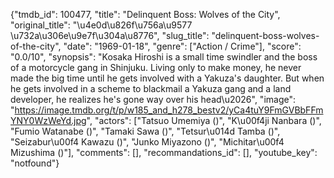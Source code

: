 {"tmdb_id": 100477, "title": "Delinquent Boss: Wolves of the City", "original_title": "\u4e0d\u826f\u756a\u9577 \u732a\u306e\u9e7f\u304a\u8776", "slug_title": "delinquent-boss-wolves-of-the-city", "date": "1969-01-18", "genre": ["Action / Crime"], "score": "0.0/10", "synopsis": "Kosaka Hiroshi is a small time swindler and the boss of a motorcycle gang in  Shinjuku. Living only to make money, he never made the big time until he gets  involved with a Yakuza's daughter. But when he gets involved in a scheme to  blackmail a Yakuza gang and a land developer, he realizes he's gone way over his  head\u2026", "image": "https://image.tmdb.org/t/p/w185_and_h278_bestv2/yCa4tuY9FmGVBbFFmYNY0WzWeYd.jpg", "actors": ["Tatsuo Umemiya ()", "K\u00f4ji Nanbara ()", "Fumio Watanabe ()", "Tamaki Sawa ()", "Tetsur\u014d Tamba ()", "Seizabur\u00f4 Kawazu ()", "Junko Miyazono ()", "Michitar\u00f4 Mizushima ()"], "comments": [], "recommandations_id": [], "youtube_key": "notfound"}